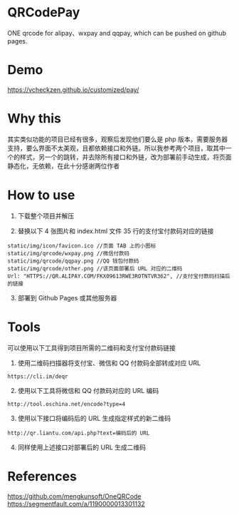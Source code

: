 # QRCodePay
ONE qrcode for alipay、wxpay and qqpay, which can be pushed on github pages.

# Demo
https://vcheckzen.github.io/customized/pay/

# Why this
其实类似功能的项目已经有很多，观察后发现他们要么是 php 版本，需要服务器支持，要么界面不太美观，且都依赖接口和外链。所以我参考两个项目，取其中一个的样式，另一个的跳转，并去除所有接口和外链，改为部署前手动生成，将页面静态化，无依赖，在此十分感谢两位作者

# How to use
1. 下载整个项目并解压

2. 替换以下 4 张图片和 index.html 文件 35 行的支付宝付款码对应的链接

```
static/img/icon/favicon.ico //页面 TAB 上的小图标
static/img/qrcode/wxpay.png //微信付款码
static/img/qrcode/qqpay.png //QQ 钱包付款码
static/img/qrcode/other.png //该页面部署后 URL 对应的二维码
Url: "HTTPS://QR.ALIPAY.COM/FKX09613RWE3ROTNTVR362", //支付宝付款码扫描后的链接
```

3. 部署到 Github Pages 或其他服务器

# Tools
可以使用以下工具得到项目所需的二维码和支付宝付款码链接

1. 使用二维码扫描器将支付宝、微信和 QQ 付款码全部转成对应 URL

```
https://cli.im/deqr
```

2. 使用以下工具将微信和 QQ 付款码对应的 URL 编码

```
http://tool.oschina.net/encode?type=4
```

3. 使用以下接口将编码后的 URL 生成指定样式的新二维码

```
http://qr.liantu.com/api.php?text=编码后的 URL
```
4. 同样使用上述接口对部署后的 URL 生成二维码

# References
https://github.com/mengkunsoft/OneQRCode
<br>
https://segmentfault.com/a/1190000013301132

